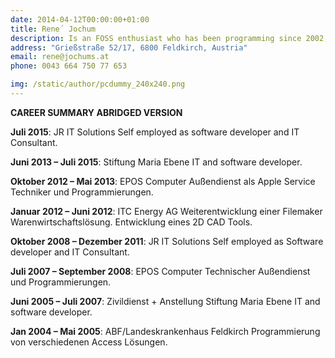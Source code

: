 ```yaml
---
date: 2014-04-12T00:00:00+01:00
title: Rene´ Jochum
description: Is an FOSS enthusiast who has been programming since 2002, currently he loves to develop in Python and Go.
address: "Grießstraße 52/17, 6800 Feldkirch, Austria"
email: rene@jochums.at
phone: 0043 664 750 77 653

img: /static/author/pcdummy_240x240.png
---
```

**CAREER SUMMARY ABRIDGED VERSION**


**Juli 2015**: JR IT Solutions
Self employed as software developer and IT Consultant.

**Juni 2013 – Juli 2015**: Stiftung Maria Ebene
IT and software developer.

**Oktober 2012 – Mai 2013**: EPOS Computer
Außendienst als Apple Service Techniker und Programmierungen.

**Januar 2012 – Juni 2012**: ITC Energy AG
Weiterentwicklung einer Filemaker Warenwirtschaftslösung.
Entwicklung eines 2D CAD Tools.

**Oktober 2008 – Dezember 2011**: JR IT Solutions
Self employed as Software developer and IT Consultant.

**Juli 2007 – September 2008**: EPOS Computer
Technischer Außendienst und Programmierungen.

**Juni 2005 – Juli 2007**: Zivildienst + Anstellung Stiftung Maria Ebene
IT and software developer.

**Jan 2004 – Mai 2005**: ABF/Landeskrankenhaus Feldkirch
Programmierung von verschiedenen Access Lösungen.
